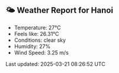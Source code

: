<!-- WEATHER-START -->
## 🌤 Weather Report for Hanoi

- Temperature: 27°C
- Feels like: 26.31°C
- Conditions: clear sky
- Humidity: 27%
- Wind Speed: 3.25 m/s

Last updated: 2025-03-21 08:26:52 UTC
<!-- WEATHER-END -->
